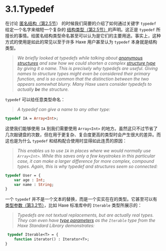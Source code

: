 # 3.1.Typedef

在讨论 [匿名结构（第2.5节](/2.类型/2.5.匿名结构)） 的时候我们简要的介绍了如何通过关键字 `typedef` 给定一个名字来缩短一个复杂的 [结构类型（第2.5节）](/2.类型/2.5.匿名结构)的声明。这正是 `typedef` 所擅长的事情。给匿名结构类型命名甚至可以认为是它们的主要用途。事实上，这种方式的使用是如此的常见以至于许多 Haxe 用户甚至认为 `typedef` 本身就是结构类型。

> *We briefly looked at typedefs while talking about [anonymous structures](https://haxe.org/manual/types-anonymous-structure.html) and saw how we could shorten a complex [structure type](https://haxe.org/manual/types-anonymous-structure.html) by giving it a name. This is precisely why typedefs are useful. Giving names to structure types might even be considered their primary function, and is so common that the distinction between the two appears somewhat blurry. Many Haxe users consider typedefs to actually **be** the structure.*

`typedef` 可以给任意类型命名：

> *A typedef can give a name to any other type:*

```haxe
typedef IA = Array<Int>;
```

这使我们能够使用 `IA` 到我们需要使用 `Array<Int>` 的地方。虽然这只不过节省了几次敲键盘的次数，但在用于更复杂、复合度更高的类型时会产生很大的差异。而这也是为什么 `typedef` 和结构配合使用时显得如此连贯的原因：

> *This enables us to use `IA` in places where we would normally use `Array<Int>`. While this saves only a few keystrokes in this particular case, it can make a larger difference for more complex, compound types. Again, this is why typedef and structures seem so connected:*

```haxe
typedef User = { 
    var age : Int; 
    var name : String; 
} 
```

一个 `typedef` 并不是一个文本的替换，而是一个实实在在的类型。它甚至可以有 [类型参数（第3.2节）](/3.类型系统/3.2.类型参数)，比如 Haxe 标准库中的 `Iterable` 类型所展示的：

> *Typedefs are not textual replacements, but are actually real types. They can even have [type parameters](https://haxe.org/manual/type-system-type-parameters.html) as the `Iterable` type from the Haxe Standard Library demonstrates:*

```haxe
 typedef Iterable<T> = { 
    function iterator() : Iterator<T>;
}
```

